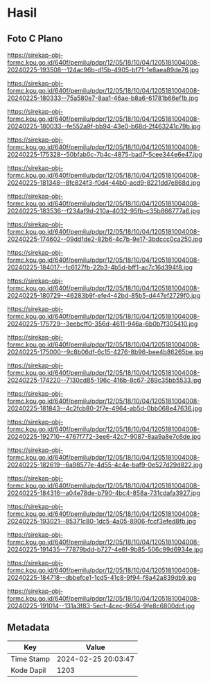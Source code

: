 # Hasil

## Foto C Plano

https://sirekap-obj-formc.kpu.go.id/640f/pemilu/pdpr/12/05/18/10/04/1205181004008-20240225-193508--124ac96b-d15b-4905-bf71-1e8aea89de76.jpg

https://sirekap-obj-formc.kpu.go.id/640f/pemilu/pdpr/12/05/18/10/04/1205181004008-20240225-180333--75a580e7-8aa1-46ae-b8a6-61781b66ef1b.jpg

https://sirekap-obj-formc.kpu.go.id/640f/pemilu/pdpr/12/05/18/10/04/1205181004008-20240225-180033--fe552a9f-bb94-43e0-b68d-2f463241c79b.jpg

https://sirekap-obj-formc.kpu.go.id/640f/pemilu/pdpr/12/05/18/10/04/1205181004008-20240225-175328--50bfab0c-7b4c-4875-bad7-5cee344e6e47.jpg

https://sirekap-obj-formc.kpu.go.id/640f/pemilu/pdpr/12/05/18/10/04/1205181004008-20240225-181348--8fc824f3-f0d4-44b0-acd9-8221dd7e868d.jpg

https://sirekap-obj-formc.kpu.go.id/640f/pemilu/pdpr/12/05/18/10/04/1205181004008-20240225-183536--f234af9d-210a-4032-95fb-c35b866777a6.jpg

https://sirekap-obj-formc.kpu.go.id/640f/pemilu/pdpr/12/05/18/10/04/1205181004008-20240225-174602--09dd1de2-82b6-4c7b-9e17-3bdccc0ca250.jpg

https://sirekap-obj-formc.kpu.go.id/640f/pemilu/pdpr/12/05/18/10/04/1205181004008-20240225-184017--fc6127fb-22b3-4b5d-bff1-ac7c16d394f8.jpg

https://sirekap-obj-formc.kpu.go.id/640f/pemilu/pdpr/12/05/18/10/04/1205181004008-20240225-180729--46283b9f-efe4-42bd-85b5-d447ef2729f0.jpg

https://sirekap-obj-formc.kpu.go.id/640f/pemilu/pdpr/12/05/18/10/04/1205181004008-20240225-175729--3eebcff0-356d-4611-946a-6b0b7f305410.jpg

https://sirekap-obj-formc.kpu.go.id/640f/pemilu/pdpr/12/05/18/10/04/1205181004008-20240225-175000--9c8b06df-6c15-4276-8b96-bee4b86265be.jpg

https://sirekap-obj-formc.kpu.go.id/640f/pemilu/pdpr/12/05/18/10/04/1205181004008-20240225-174220--7130cd85-196c-416b-8c67-289c35bb5533.jpg

https://sirekap-obj-formc.kpu.go.id/640f/pemilu/pdpr/12/05/18/10/04/1205181004008-20240225-181843--4c2fcb80-2f7e-4964-ab5d-0bb068e47636.jpg

https://sirekap-obj-formc.kpu.go.id/640f/pemilu/pdpr/12/05/18/10/04/1205181004008-20240225-192710--4767f772-3ee6-42c7-9087-8aa9a8e7c6de.jpg

https://sirekap-obj-formc.kpu.go.id/640f/pemilu/pdpr/12/05/18/10/04/1205181004008-20240225-182619--6a98577e-4d55-4c4e-baf9-0e527d29d822.jpg

https://sirekap-obj-formc.kpu.go.id/640f/pemilu/pdpr/12/05/18/10/04/1205181004008-20240225-184316--a04e78de-b790-4bc4-858a-731cdafa3927.jpg

https://sirekap-obj-formc.kpu.go.id/640f/pemilu/pdpr/12/05/18/10/04/1205181004008-20240225-193021--85371c80-1dc5-4a05-8906-fccf3efed8fb.jpg

https://sirekap-obj-formc.kpu.go.id/640f/pemilu/pdpr/12/05/18/10/04/1205181004008-20240225-191435--77879bdd-b727-4e6f-9b85-506c99d6934e.jpg

https://sirekap-obj-formc.kpu.go.id/640f/pemilu/pdpr/12/05/18/10/04/1205181004008-20240225-184718--dbbefce1-1cd5-41c8-9f94-f8a42a839db9.jpg

https://sirekap-obj-formc.kpu.go.id/640f/pemilu/pdpr/12/05/18/10/04/1205181004008-20240225-191014--131a3f83-5ecf-4cec-9654-9fe8c6800dcf.jpg


## Metadata

| Key        | Value               |
| ---------- | ------------------- |
| Time Stamp | 2024-02-25 20:03:47 |
| Kode Dapil | 1203                |




